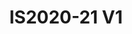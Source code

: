 ---
featured: true
title: IS2020-21 V1
tags:
- Island
width: 20
length: 20
description: Reveal your message with our exclusive architectural design called ‘Pandora’
  (Pandora’s Box). Mysterious and open. With maximized display opportunity this booth
  will manifest your brand statement at your next show. Guaranteed.</br></br>Includes:<ul><li>All
  Hardware as shown</li><li>New Graphics with your artwork</li><li>Lights</li><li>Counter</li><li>Furniture*
  (as per availability)</li><li>Friendly Expert Project Management</li></ul></br>Rent
  excludes flooring </br>*Own excludes furniture, flooring & monitors
rent: 57990
own: 126900
obj: 9724b28131014bd99b7fdd3bf96863c5
images:
- url: assets/img/booths/IS2020-21-V1/1.jpg
- url: assets/img/booths/IS2020-21-V1/2.jpg
- url: assets/img/booths/IS2020-21-V1/3.jpg
- url: assets/img/booths/IS2020-21-V1/4.jpg
- url: assets/img/booths/IS2020-21-V1/5.jpg
- url: assets/img/booths/IS2020-21-V1/6.jpg
---